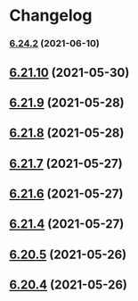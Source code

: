 # Changelog

### [6.24.2](https://github.com/wheelroom/wheelroom/compare/6.24.1...6.24.2) (2021-06-10)

## [6.21.10](https://github.com/wheelroom/wheelroom/compare/6.21.9...6.21.10) (2021-05-30)



## [6.21.9](https://github.com/wheelroom/wheelroom/compare/6.21.8...6.21.9) (2021-05-28)



## [6.21.8](https://github.com/wheelroom/wheelroom/compare/6.21.7...6.21.8) (2021-05-28)



## [6.21.7](https://github.com/wheelroom/wheelroom/compare/6.21.6...6.21.7) (2021-05-27)



## [6.21.6](https://github.com/wheelroom/wheelroom/compare/6.21.5...6.21.6) (2021-05-27)



## [6.21.4](https://github.com/wheelroom/wheelroom/compare/6.21.3...6.21.4) (2021-05-27)



## [6.20.5](https://github.com/wheelroom/wheelroom/compare/6.20.4...6.20.5) (2021-05-26)



## [6.20.4](https://github.com/wheelroom/wheelroom/compare/6.20.3...6.20.4) (2021-05-26)



